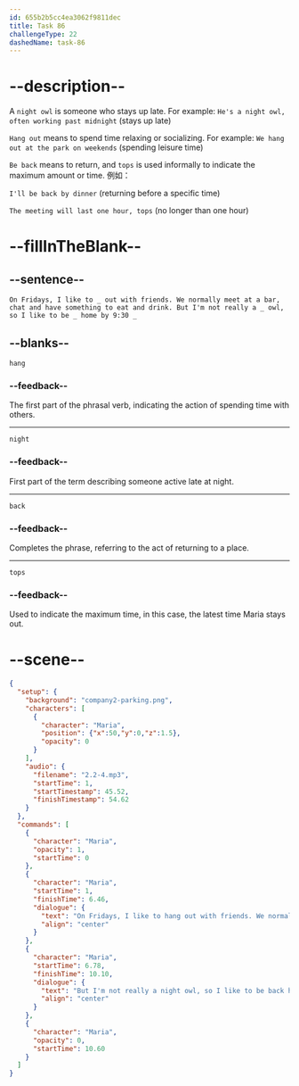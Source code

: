 ```yaml
---
id: 655b2b5cc4ea3062f9811dec
title: Task 86
challengeType: 22
dashedName: task-86
---
```


<!-- (Audio) Maria: On Fridays, I like to hang out with friends. We normally meet at a bar, chat and have something to eat and drink. But I'm not really a night owl, so I like to be back home by 9:30 tops. -->

# --description--
A `night owl` is someone who stays up late. For example: `He's a night owl, often working past midnight` (stays up late)

`Hang out` means to spend time relaxing or socializing. For example: `We hang out at the park on weekends` (spending leisure time)

`Be back` means to return, and `tops` is used informally to indicate the maximum amount or time. 例如：

`I'll be back by dinner` (returning before a specific time)

`The meeting will last one hour, tops` (no longer than one hour)

# --fillInTheBlank--

## --sentence--

`On Fridays, I like to _ out with friends. We normally meet at a bar, chat and have something to eat and drink. But I'm not really a _ owl, so I like to be _ home by 9:30 _`

## --blanks--

`hang`

### --feedback--

The first part of the phrasal verb, indicating the action of spending time with others.

---

`night`

### --feedback--

First part of the term describing someone active late at night.

---

`back`

### --feedback--

Completes the phrase, referring to the act of returning to a place.

---

`tops`

### --feedback--

Used to indicate the maximum time, in this case, the latest time Maria stays out.

# --scene--

```json
{
  "setup": {
    "background": "company2-parking.png",
    "characters": [
      {
        "character": "Maria",
        "position": {"x":50,"y":0,"z":1.5},
        "opacity": 0
      }
    ],
    "audio": {
      "filename": "2.2-4.mp3",
      "startTime": 1,
      "startTimestamp": 45.52,
      "finishTimestamp": 54.62
    }
  },
  "commands": [
    {
      "character": "Maria",
      "opacity": 1,
      "startTime": 0
    },
    {
      "character": "Maria",
      "startTime": 1,
      "finishTime": 6.46,
      "dialogue": {
        "text": "On Fridays, I like to hang out with friends. We normally meet at a bar, chat, and have something to eat and drink.",
        "align": "center"
      }
    },
    {
      "character": "Maria",
      "startTime": 6.78,
      "finishTime": 10.10,
      "dialogue": {
        "text": "But I'm not really a night owl, so I like to be back home by 9:30 tops.",
        "align": "center"
      }
    },
    {
      "character": "Maria",
      "opacity": 0,
      "startTime": 10.60
    }
  ]
}
```
